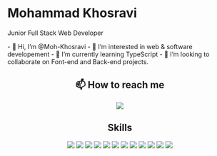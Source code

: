 <h1>Mohammad Khosravi</h1>
<p>Junior Full Stack Web Developer</p>
- 👋 Hi, I’m @Moh-Khosravi
- 👀 I’m interested in web & software developement
- 🌱 I’m currently learning TypeScript
- 💞️ I’m looking to collaborate on Font-end and Back-end projects. 
<h2 align="center">📫 How to reach me</h2> 
<div align="center">
<a href="https://linkedin.com/in/mohammad-khosravi-4492a976">
<img src="https://img.shields.io/badge/LinkedIn-0077B5?style=for-the-badge&logo=linkedin&logoColor=white" />
</a>
</div>
<h2 align="center">Skills</h2> 
<div align="center">
<a href="https://dev.w3.org/html5/html-author/" target="_blank"><img src="https://img.shields.io/badge/HTML5-E34F26?style=for-the-badge&logo=html5&logoColor=white" /></a>
<a href="https://www.w3.org/TR/2001/WD-css3-roadmap-20010523/" target="_blank"><img src="https://img.shields.io/badge/CSS3-1572B6?style=for-the-badge&logo=css3&logoColor=white" /></a>
<a href="https://sass-lang.com/documentation/" target="_blank"><img src="https://img.shields.io/badge/Sass-CC6699?style=for-the-badge&logo=sass&logoColor=white" /></a>
<a href="https://tailwindcss.com/" target="_blank"><img src="https://img.shields.io/badge/Tailwind_CSS-38B2AC?style=for-the-badge&logo=tailwind-css&logoColor=white" /></a>
<a href="https://getbootstrap.com/" target="_blank"><img src="https://img.shields.io/badge/Bootstrap-563D7C?style=for-the-badge&logo=bootstrap&logoColor=white" /></a>
<a href="https://developer.mozilla.org/de/docs/Web/JavaScript" target="_blank"><img src="https://img.shields.io/badge/JavaScript-323330?style=for-the-badge&logo=javascript&logoColor=F7DF1E" /></a>
<a href="https://www.typescriptlang.org/docs/" target="_blank"><img src="https://img.shields.io/badge/TypeScript-007ACC?style=for-the-badge&logo=typescript&logoColor=white" /></a>
<a href="https://nodejs.org/en/" target="_blank"><img src="https://img.shields.io/badge/Node.js-339933?style=for-the-badge&logo=nodedotjs&logoColor=white" /></a>
<a href="https://reactjs.org/docs/getting-started.html" target="_blank"><img src="https://img.shields.io/badge/React-20232A?style=for-the-badge&logo=react&logoColor=61DAFB" /></a>
<a href="https://nextjs.org/docs/getting-started" target="_blank"><img src="https://img.shields.io/badge/next.js-000000?style=for-the-badge&logo=nextdotjs&logoColor=white" /></a>
<a href="https://expressjs.com/de/" target="_blank"><img src="https://img.shields.io/badge/Express.js-000000?style=for-the-badge&logo=express&logoColor=white" /></a>
<a href="https://www.mongodb.com/docs/" target="_blank"><img src="https://img.shields.io/badge/MongoDB-4EA94B?style=for-the-badge&logo=mongodb&logoColor=white" /></a>
</div>
<!---
Moh-Khosravi/Moh-Khosravi is a ✨ special ✨ repository because its `README.md` (this file) appears on your GitHub profile.
You can click the Preview link to take a look at your changes.
--->
